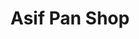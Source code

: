 ---
title: "Asif Pan Shop"
url: /karachi/asif-pan-shop-v29m-rpm-zainabia-rd-central-jacob-lines/
shop: pawnbroker
---